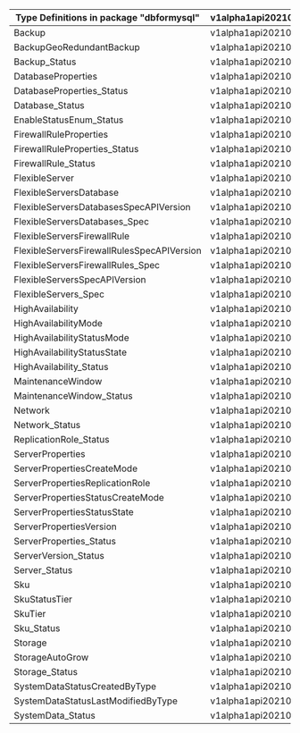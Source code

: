 | Type Definitions in package "dbformysql"   | v1alpha1api20210501 | v1beta20210501 |
|--------------------------------------------|---------------------|----------------|
| Backup                                     | v1alpha1api20210501 | v1beta20210501 |
| BackupGeoRedundantBackup                   | v1alpha1api20210501 | v1beta20210501 |
| Backup_Status                              | v1alpha1api20210501 | v1beta20210501 |
| DatabaseProperties                         | v1alpha1api20210501 | v1beta20210501 |
| DatabaseProperties_Status                  | v1alpha1api20210501 | v1beta20210501 |
| Database_Status                            | v1alpha1api20210501 | v1beta20210501 |
| EnableStatusEnum_Status                    | v1alpha1api20210501 | v1beta20210501 |
| FirewallRuleProperties                     | v1alpha1api20210501 | v1beta20210501 |
| FirewallRuleProperties_Status              | v1alpha1api20210501 | v1beta20210501 |
| FirewallRule_Status                        | v1alpha1api20210501 | v1beta20210501 |
| FlexibleServer                             | v1alpha1api20210501 | v1beta20210501 |
| FlexibleServersDatabase                    | v1alpha1api20210501 | v1beta20210501 |
| FlexibleServersDatabasesSpecAPIVersion     | v1alpha1api20210501 | v1beta20210501 |
| FlexibleServersDatabases_Spec              | v1alpha1api20210501 | v1beta20210501 |
| FlexibleServersFirewallRule                | v1alpha1api20210501 | v1beta20210501 |
| FlexibleServersFirewallRulesSpecAPIVersion | v1alpha1api20210501 | v1beta20210501 |
| FlexibleServersFirewallRules_Spec          | v1alpha1api20210501 | v1beta20210501 |
| FlexibleServersSpecAPIVersion              | v1alpha1api20210501 | v1beta20210501 |
| FlexibleServers_Spec                       | v1alpha1api20210501 | v1beta20210501 |
| HighAvailability                           | v1alpha1api20210501 | v1beta20210501 |
| HighAvailabilityMode                       | v1alpha1api20210501 | v1beta20210501 |
| HighAvailabilityStatusMode                 | v1alpha1api20210501 | v1beta20210501 |
| HighAvailabilityStatusState                | v1alpha1api20210501 | v1beta20210501 |
| HighAvailability_Status                    | v1alpha1api20210501 | v1beta20210501 |
| MaintenanceWindow                          | v1alpha1api20210501 | v1beta20210501 |
| MaintenanceWindow_Status                   | v1alpha1api20210501 | v1beta20210501 |
| Network                                    | v1alpha1api20210501 | v1beta20210501 |
| Network_Status                             | v1alpha1api20210501 | v1beta20210501 |
| ReplicationRole_Status                     | v1alpha1api20210501 | v1beta20210501 |
| ServerProperties                           | v1alpha1api20210501 | v1beta20210501 |
| ServerPropertiesCreateMode                 | v1alpha1api20210501 | v1beta20210501 |
| ServerPropertiesReplicationRole            | v1alpha1api20210501 | v1beta20210501 |
| ServerPropertiesStatusCreateMode           | v1alpha1api20210501 | v1beta20210501 |
| ServerPropertiesStatusState                | v1alpha1api20210501 | v1beta20210501 |
| ServerPropertiesVersion                    | v1alpha1api20210501 | v1beta20210501 |
| ServerProperties_Status                    | v1alpha1api20210501 | v1beta20210501 |
| ServerVersion_Status                       | v1alpha1api20210501 | v1beta20210501 |
| Server_Status                              | v1alpha1api20210501 | v1beta20210501 |
| Sku                                        | v1alpha1api20210501 | v1beta20210501 |
| SkuStatusTier                              | v1alpha1api20210501 | v1beta20210501 |
| SkuTier                                    | v1alpha1api20210501 | v1beta20210501 |
| Sku_Status                                 | v1alpha1api20210501 | v1beta20210501 |
| Storage                                    | v1alpha1api20210501 | v1beta20210501 |
| StorageAutoGrow                            | v1alpha1api20210501 | v1beta20210501 |
| Storage_Status                             | v1alpha1api20210501 | v1beta20210501 |
| SystemDataStatusCreatedByType              | v1alpha1api20210501 | v1beta20210501 |
| SystemDataStatusLastModifiedByType         | v1alpha1api20210501 | v1beta20210501 |
| SystemData_Status                          | v1alpha1api20210501 | v1beta20210501 |
